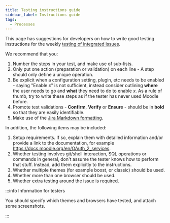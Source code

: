 ```yaml
---
title: Testing instructions guide
sidebar_label: Instructions guide
tags:
  - Processes
---
```

This page has suggestions for developers on how to write good testing instructions for the weekly [testing of integrated issues](./integrated-issues).

We recommend that you:

1. Number the steps in your test, and make use of sub-lists.
2. Only put one action (preparation or validation) on each line - A step should only define a unique operation.
3. Be explicit when a configuration setting, plugin, etc needs to be enabled - saying "Enable _x_" is not sufficient, instead consider outlining **where** the user needs to go and **what** they need to do to enable _x_. As a rule of thumb, try to write these steps as if the tester has never used Moodle before.
4. Promote test validations - **Confirm**, **Verify** or **Ensure** - should be in **bold** so that they are easily identifiable.
5. Make use of the [Jira Markdown formatting](https://tracker.moodle.org/secure/WikiRendererHelpAction.jspa?section=all).

In addition, the following items may be included:

1. Setup requirements. If so, explain them with detailed information and/or provide a link to the documentation, for example <https://docs.moodle.org/en/OAuth_2_services>.
2. Whether testing involves git/shell interaction, SQL operations or commands in general, don't assume the tester knows how to perform that stuff. Instead, add them explicitly to the instructions.
3. Whether multiple themes (for example boost, or classic) should be used.
4. Whether more than one browser should be used.
5. Whether extra testing around the issue is required.

:::info Information for testers

You should specify which themes and browsers have tested, and attach some screenshots.

:::
